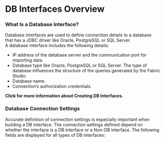 # DB Interfaces Overview

### What Is a Database Interface?

Database interfaces are used to define connection details to a database that has a JDBC driver like Oracle, PostgreSQL or SQL Server.\
A database interface includes the following details:
* IP address of the database server and the communication port for importing data.
* Database type like Oracle, PostgreSQL or SQL Server. The type of database influences the structure of the queries generated by the Fabric Studio.
* Database name.
* Connection’s authorization credentials.

**Click for more information about Creating DB Interfaces.**

### Database Connection Settings

Accurate definition of connection settings is especially important when building a DB interface. The connection settings defined depend on whether the interface is a DB interface or a Non-DB interface. The following fields are displayed for all types of DB interfaces: 

